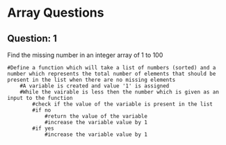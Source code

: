 # Array Questions
## Question: 1
Find the missing number in an integer array of 1 to 100


```
#Define a function which will take a list of numbers (sorted) and a number which represents the total number of elements that should be present in the list when there are no missing elements
    #A variable is created and value '1' is assigned
    #While the vairable is less then the number which is given as an input to the function
        #check if the value of the variable is present in the list
        #if no
            #return the value of the variable 
            #increase the variable value by 1
        #if yes
            #increase the variable value by 1
```


